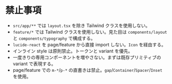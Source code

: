 # 禁止事項

- `src/app/**` では `layout.tsx` を除き Tailwind クラスを使用しない。
- `feature/*` では Tailwind クラスを使用しない。見た目は `components/layout` と `components/typography` で構成する。
- `lucide-react` を page/feature から直接 import しない。`Icon` を経由する。
- インライン style は原則禁止。トークンと variant を優先。
- 一度きりの専用コンポーネントを増やさない。まずは既存プリミティブの variant で表現する。
 - page/feature での `m-*`/`p-*` の直書きは禁止。`gap`/`Container`/`Spacer`/`Inset` を使用。

